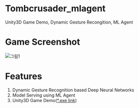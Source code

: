 # Tombcrusader_mlagent
Unity3D Game Demo, Dynamic Gesture Recongition, ML Agent

# Game Screenshot
![그림1](https://user-images.githubusercontent.com/61224394/109665780-e0731b80-7bb1-11eb-8916-f5c9f5092ed9.png)

# Features
1. Dynamic Gesture Recognition based Deep Neural Networks
2. Model Serving using ML Agent
3. Unity3D Game Demo([*.exe link](https://github.com/jhcnode/Tombcrusader_mlagent/releases/download/1.0/Release.zip))
